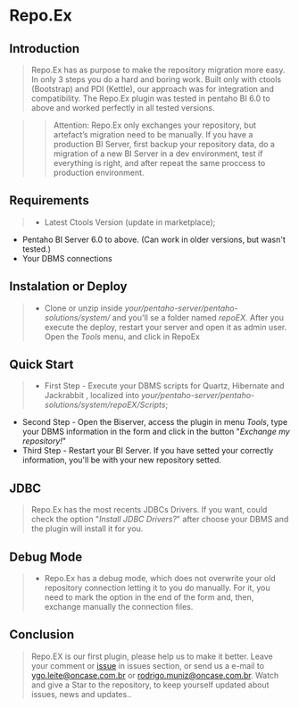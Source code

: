 # Repo.Ex


## Introduction
> Repo.Ex has as purpose to make the repository migration more easy. In only 3 steps you do a hard and boring work. Built only with ctools (Bootstrap) and PDI (Kettle), our approach was for integration and compatibility. The Repo.Ex plugin was tested in pentaho BI 6.0 to above and worked perfectly in all tested versions.

>> Attention: Repo.Ex only exchanges your repository, but artefact’s migration need to be manually. If you have a production  BI Server, first backup your repository data, do a migration of a new BI Server in a dev environment, test if everything is right, and after repeat the same proccess to production environment.

## Requirements

> - Latest Ctools Version (update in marketplace);
- Pentaho BI Server 6.0 to above. (Can work in older versions, but wasn't tested.)
- Your DBMS connections

## Instalation or Deploy

> - Clone or unzip inside *your/pentaho-server/pentaho-solutions/system/* and you'll se a folder named *repoEX*. After you execute the deploy, restart your server and open it as admin user. Open the *Tools* menu, and click in RepoEx

## Quick Start

> - First Step - Execute your DBMS scripts for Quartz, Hibernate and Jackrabbit , localized into *your/pentaho-server/pentaho-solutions/system/repoEX/Scripts*;
- Second Step - Open the Biserver, access the plugin in menu *Tools*, type your DBMS information in the form and click in the button "*Exchange my repository!*"
- Third Step - Restart your BI Server. If you have setted your correctly information, you'll be with your new repository setted.

## JDBC

> Repo.Ex has the most recents JDBCs Drivers. If you want, could check the option "*Install JDBC Drivers?*" after choose your DBMS and the plugin will install it for you.

## Debug Mode

> - Repo.Ex has a debug mode, which does not overwrite your old repository connection letting it to you do manually. For it, you need to mark the option in the end of the form and, then, exchange manually the connection files.

## Conclusion

> Repo.EX is our first plugin, please help us to make it better. Leave your comment or [issue](https://github.com/ygoleite/repoEX/issues) in issues section, or send us a e-mail to [ygo.leite@oncase.com.br](ygo.leite@oncase.com.br) or [rodrigo.muniz@oncase.com.br](rodrigo.muniz@oncase.com.br). Watch and give a Star to the repository, to keep yourself updated about issues, news and updates..
